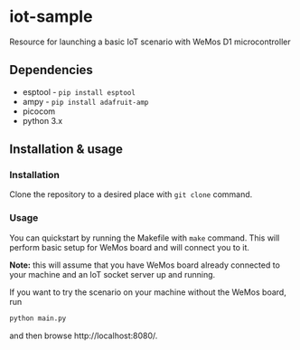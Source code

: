 # iot-sample

Resource for launching a basic IoT scenario with WeMos D1 microcontroller

## Dependencies

* esptool - `pip install esptool`
* ampy - `pip install adafruit-amp`
* picocom
* python 3.x

## Installation & usage

### Installation

Clone the repository to a desired place with `git clone` command.

### Usage

You can quickstart by running the Makefile with `make` command. This will perform basic setup for WeMos board and will connect you to it.

**Note:** this will assume that you have WeMos board already connected to your machine and an IoT socket server up and running.

If you want to try the scenario on your machine without the WeMos board, run
```sh
python main.py
```
and then browse http://localhost:8080/.
